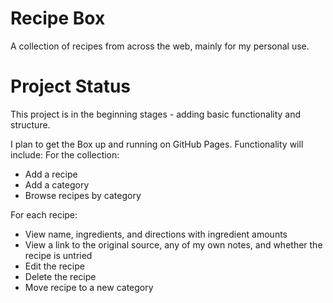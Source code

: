 # Recipe Box
A collection of recipes from across the web, mainly for my personal use.

# Project Status
This project is in the beginning stages - adding basic functionality and structure.

I plan to get the Box up and running on GitHub Pages. Functionality will include:
For the collection:
- Add a recipe
- Add a category
- Browse recipes by category

For each recipe:
- View name, ingredients, and directions with ingredient amounts
- View a link to the original source, any of my own notes, and whether the recipe is untried
- Edit the recipe
- Delete the recipe
- Move recipe to a new category